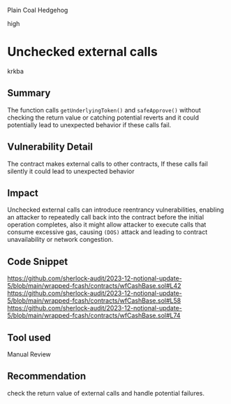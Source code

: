 Plain Coal Hedgehog

high

# Unchecked external calls

krkba
## Summary
The function calls `getUnderlyingToken()` and `safeApprove()` without checking the return value or catching potential reverts and it could potentially lead to unexpected behavior if these calls fail.
## Vulnerability Detail
The contract makes external calls to other contracts, If these calls fail silently it could lead to unexpected behavior
## Impact
Unchecked external calls can introduce reentrancy vulnerabilities, enabling an attacker to repeatedly call back into the contract before the initial operation completes, also it might allow attacker to execute calls that consume excessive gas, causing `(DOS)` attack and leading to contract unavailability or network congestion.
## Code Snippet
https://github.com/sherlock-audit/2023-12-notional-update-5/blob/main/wrapped-fcash/contracts/wfCashBase.sol#L42
https://github.com/sherlock-audit/2023-12-notional-update-5/blob/main/wrapped-fcash/contracts/wfCashBase.sol#L58
https://github.com/sherlock-audit/2023-12-notional-update-5/blob/main/wrapped-fcash/contracts/wfCashBase.sol#L74
## Tool used

Manual Review

## Recommendation
check the return value of external calls and handle potential failures.